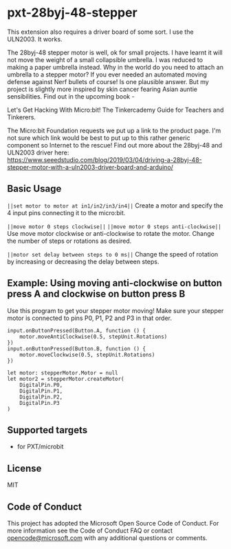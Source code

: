 # pxt-28byj-48-stepper

This extension also requires a driver board of some sort. I use the ULN2003. It works. 

The 28byj-48 stepper motor is well, ok for small projects. I have learnt it will not move the weight of a small collapsible umbrella. I was reduced to making a paper umbrella instead. Why in the world do you need to attach an umbrella to a stepper motor? If you ever needed an automated moving defense against Nerf bullets of course! Is one plausible answer. But my project is slightly more inspired by skin cancer fearing Asian auntie sensibilities. Find out in the upcoming book - 

Let's Get Hacking With Micro:bit! The Tinkercademy Guide for Teachers and Tinkerers.

The Micro:bit Foundation requests we put up a link to the product page. I'm not sure which link would be best to put up to this rather  generic component so Internet to the rescue! Find out more about the 28byj-48 and ULN2003 driver here: 
https://www.seeedstudio.com/blog/2019/03/04/driving-a-28byj-48-stepper-motor-with-a-uln2003-driver-board-and-arduino/

## Basic Usage

`||set motor to motor at in1/in2/in3/in4||`
Create a motor and specify the 4 input pins connecting it to the micro:bit.

`||move motor 0 steps clockwise||`
`||move motor 0 steps anti-clockwise||`
Use move motor clockwise or anti-clockwise to rotate the motor. Change the number of steps or rotations as desired.

`||motor set delay between steps to 0 ms||`
Change the speed of rotation by increasing or decreasing the delay between steps.

## Example: Using moving anti-clockwise on button press A and clockwise on button press B

Use this program to get your stepper motor moving! Make sure your stepper motor is connected to pins P0, P1, P2 and P3 in that order. 

```
input.onButtonPressed(Button.A, function () {
    motor.moveAntiClockwise(0.5, stepUnit.Rotations)
})
input.onButtonPressed(Button.B, function () {
    motor.moveClockwise(0.5, stepUnit.Rotations)
})

let motor: stepperMotor.Motor = null
let motor2 = stepperMotor.createMotor(
    DigitalPin.P0,
    DigitalPin.P1,
    DigitalPin.P2,  
    DigitalPin.P3
)
```

## Supported targets

* for PXT/microbit

## License
MIT

## Code of Conduct
This project has adopted the Microsoft Open Source Code of Conduct. For more information see the Code of Conduct FAQ or contact opencode@microsoft.com with any additional questions or comments.
